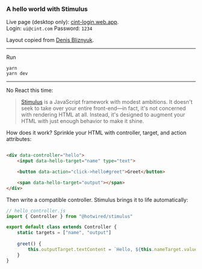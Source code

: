 ### A hello world with Stimulus

Live page (desktop only): [cint-login.web.app](https://cint-login.web.app).<br>
Login: `ui@cint.com`
Password: `1234`

Layout copied from [Denis Bliznyuk](https://dribbble.com/shots/13954636-Onboarding-Animation).

---

Run

```
yarn
yarn dev
```

---

No React this time:

> [Stimulus](https://github.com/hotwired/stimulus)
> is a JavaScript framework with modest ambitions. It doesn't seek to take over your entire
> front-end—in fact, it's not concerned with rendering HTML at all. Instead, it's designed to
> augment
> your HTML with just enough behavior to make it shine.


How does it work? Sprinkle your HTML with controller, target, and action attributes:

```html

<div data-controller="hello">
    <input data-hello-target="name" type="text">

    <button data-action="click->hello#greet">Greet</button>

    <span data-hello-target="output"></span>
</div>
```

Then write a compatible controller. Stimulus brings it to life automatically:

```js
// hello_controller.js
import { Controller } from "@hotwired/stimulus"

export default class extends Controller {
    static targets = ["name", "output"]
	
    greet() {
        this.outputTarget.textContent = `Hello, ${this.nameTarget.value}!`
    }
}
```
